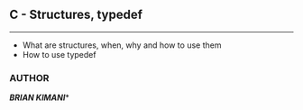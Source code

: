 ## C - Structures, typedef
----
* What are structures, when, why and how to use them
* How to use typedef

### AUTHOR
***BRIAN KIMANI****
